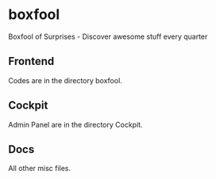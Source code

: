 boxfool
=======

Boxfool of Surprises - Discover awesome stuff every quarter

## Frontend
Codes are in the directory boxfool.

## Cockpit
Admin Panel are in the directory Cockpit.

## Docs
All other misc files.
